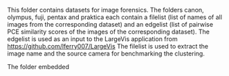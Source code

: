 This folder contains datasets for image forensics.
The folders canon, olympus, fuji, pentax and praktica each contain a filelist (list of names of all images from the corresponding dataset) and 
an edgelist (list of pairwise PCE similarity scores of the images of the corresponding dataset).
The edgelist is used as an input to the LargeVis application from  https://github.com/lferry007/LargeVis 
The filelist is used to extract the image name and the source camera for benchmarking the clustering. 

The folder embedded 
